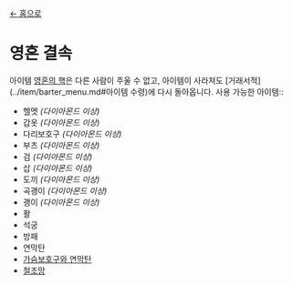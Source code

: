 [← 홈으로](../)
# 영혼 결속
아이템 [영혼의 핵](../item/soul_core.md)은 다른 사람이 주울 수 없고, 아이템이 사라져도 [거래서적](../item/barter_menu.md#아이템 수령)에 다시 돌아옵니다.
사용 가능한 아이템::
- 헬멧 _(다이아몬드 이상)_
- 갑옷 _(다이아몬드 이상)_
- 다리보호구 _(다이아몬드 이상)_
- 부츠 _(다이아몬드 이상)_
- 검 _(다이아몬드 이상)_
- 삽 _(다이아몬드 이상)_
- 도끼 _(다이아몬드 이상)_
- 곡괭이 _(다이아몬드 이상)_
- 괭이 _(다이아몬드 이상)_
- 활
- 석궁
- 방패
- 연막탄
- [가슴보호구와 연막탄](../item/elytra_of_chestplate.md)
- [철조망](../item/sound_bell.md)
